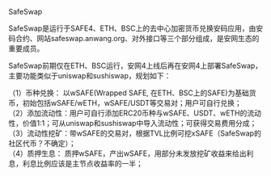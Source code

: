 SafeSwap

SafeSwap是运行于SAFE4、ETH、BSC上的去中心加密货币兑换安码应用，由安码合约、网站safeswap.anwang.org、对外接口等三个部分组成，是安网生态的重要成员。  

SafeSwap前期仅在ETH、BSC运行，安网4上线后再在安网4上部署SafeSwap，主要功能类似于uniswap和sushiswap，规划如下：  

（1）币种兑换：  以wSAFE(Wrapped SAFE, 在ETH、BSC上的SAFE)为基础货币，初始包括wSAFE/wETH，wSAFE/USDT等交易对；用户可自行兑换；  
（2）添加流动性：用户可自行添加ERC20币种与wSAFE、USDT、wETH的流动性，价值1:1；可从uniswap和sushiswap中导入流动性；可获得交易费用分成；  
（3）流动性挖矿：带wSAFE的交易对，根据TVL比例可挖xSAFE（SafeSwap的社区代币？不确定）；  
（4）质押生息：  质押wSAFE，产出wSAFE，用部分未发放挖矿收益来给出利息，利息比例应该是主节点收益率的一半；   
